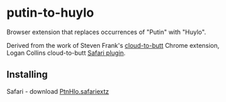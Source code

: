 putin-to-huylo
==============

  Browser extension that replaces occurrences of "Putin" with "Huylo".


Derived from the work of Steven Frank's [cloud-to-butt](https://github.com/panicsteve/cloud-to-butt) Chrome extension, Logan Collins cloud-to-butt [Safari plugin](https://github.com/logancollins/cloud-to-butt-safari).

## Installing

Safari - download [PtnHlo.safariextz](https://github.com/rfhfntkm/putin-to-huylo/blob/master/Safari/PtnHlo.safariextz?raw=true)
